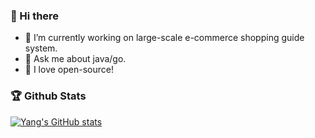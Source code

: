 ### 👋 Hi there 

<!--
**driventokill/driventokill** is a ✨ _special_ ✨ repository because its `README.md` (this file) appears on your GitHub profile.

Here are some ideas to get you started:

- 🔭 I’m currently working on ...
- 🌱 I’m currently learning ...
- 👯 I’m looking to collaborate on ...
- 🤔 I’m looking for help with ...
- 💬 Ask me about ...
- 📫 How to reach me: ...
- 😄 Pronouns: ...
- ⚡ Fun fact: ...
-->

- 🔭 I’m currently working on large-scale e-commerce shopping guide system.
- 💬 Ask me about java/go.
- 💖 I love open-source!

### 🏆 Github Stats

[![Yang's GitHub stats](https://github-readme-stats.vercel.app/api?username=driventokill)](https://github.com/driventokill/)
